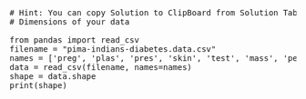 <pre class="file" data-target="clipboard">
# Hint: You can copy Solution to ClipBoard from Solution Tab in Step 3
# Dimensions of your data

from pandas import read_csv
filename = "pima-indians-diabetes.data.csv"
names = ['preg', 'plas', 'pres', 'skin', 'test', 'mass', 'pedi', 'age', 'class']
data = read_csv(filename, names=names)
shape = data.shape
print(shape)

</pre>
